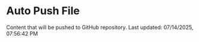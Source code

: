 # Auto Push File

Content that will be pushed to GitHub repository.
Last updated: 07/14/2025, 07:56:42 PM